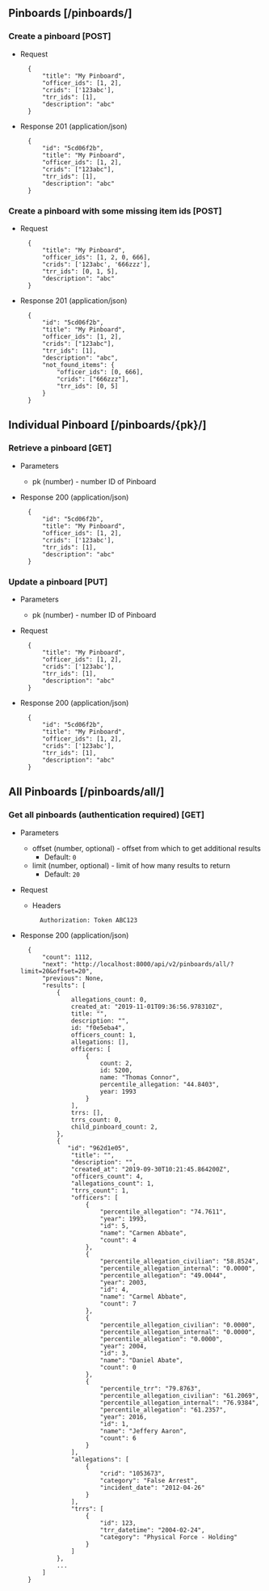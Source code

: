 ## Pinboards [/pinboards/]

### Create a pinboard [POST]

+ Request

        {
            "title": "My Pinboard",
            "officer_ids": [1, 2],
            "crids": ['123abc'],
            "trr_ids": [1],
            "description": "abc"
        }

+ Response 201 (application/json)

        {
            "id": "5cd06f2b",
            "title": "My Pinboard",
            "officer_ids": [1, 2],
            "crids": ["123abc"],
            "trr_ids": [1],
            "description": "abc"
        }
        
### Create a pinboard with some missing item ids [POST]

+ Request

        {
            "title": "My Pinboard",
            "officer_ids": [1, 2, 0, 666],
            "crids": ['123abc', '666zzz'],
            "trr_ids": [0, 1, 5],
            "description": "abc"
        }

+ Response 201 (application/json)

        {
            "id": "5cd06f2b",
            "title": "My Pinboard",
            "officer_ids": [1, 2],
            "crids": ["123abc"],
            "trr_ids": [1],
            "description": "abc",
            "not_found_items": {
                "officer_ids": [0, 666],
                "crids": ["666zzz"],
                "trr_ids": [0, 5]
            }
        }



## Individual Pinboard [/pinboards/{pk}/]

### Retrieve a pinboard [GET]

+ Parameters
    + pk (number) - number ID of Pinboard

+ Response 200 (application/json)

        {
            "id": "5cd06f2b",
            "title": "My Pinboard",
            "officer_ids": [1, 2],
            "crids": ['123abc'],
            "trr_ids": [1],
            "description": "abc"
        }

### Update a pinboard [PUT]

+ Parameters
    + pk (number) - number ID of Pinboard

+ Request

        {
            "title": "My Pinboard",
            "officer_ids": [1, 2],
            "crids": ['123abc'],
            "trr_ids": [1],
            "description": "abc"
        }

+ Response 200 (application/json)

        {
            "id": "5cd06f2b",
            "title": "My Pinboard",
            "officer_ids": [1, 2],
            "crids": ['123abc'],
            "trr_ids": [1],
            "description": "abc"
        }

## All Pinboards [/pinboards/all/]

### Get all pinboards (authentication required)  [GET]

+ Parameters
    + offset (number, optional) - offset from which to get additional results
        + Default: `0`
    + limit (number, optional) - limit of how many results to return
        + Default: `20`
        
 + Request
    + Headers

            Authorization: Token ABC123

+ Response 200 (application/json)

        {
            "count": 1112,
            "next": "http://localhost:8000/api/v2/pinboards/all/?limit=20&offset=20",
            "previous": None,
            "results": [
                {
                    allegations_count: 0,
                    created_at: "2019-11-01T09:36:56.978310Z",
                    title: "",
                    description: "",
                    id: "f0e5eba4",
                    officers_count: 1,
                    allegations: [],
                    officers: [
                        {
                            count: 2,
                            id: 5200,
                            name: "Thomas Connor",
                            percentile_allegation: "44.8403",
                            year: 1993
                        }
                    ],
                    trrs: [],
                    trrs_count: 0,
                    child_pinboard_count: 2,
                },
                {
                   "id": "962d1e05",
                    "title": "",
                    "description": "",
                    "created_at": "2019-09-30T10:21:45.864200Z",
                    "officers_count": 4,
                    "allegations_count": 1,
                    "trrs_count": 1,
                    "officers": [
                        {
                            "percentile_allegation": "74.7611",
                            "year": 1993,
                            "id": 5,
                            "name": "Carmen Abbate",
                            "count": 4
                        },
                        {
                            "percentile_allegation_civilian": "58.8524",
                            "percentile_allegation_internal": "0.0000",
                            "percentile_allegation": "49.0044",
                            "year": 2003,
                            "id": 4,
                            "name": "Carmel Abbate",
                            "count": 7
                        },
                        {
                            "percentile_allegation_civilian": "0.0000",
                            "percentile_allegation_internal": "0.0000",
                            "percentile_allegation": "0.0000",
                            "year": 2004,
                            "id": 3,
                            "name": "Daniel Abate",
                            "count": 0
                        },
                        {
                            "percentile_trr": "79.8763",
                            "percentile_allegation_civilian": "61.2069",
                            "percentile_allegation_internal": "76.9384",
                            "percentile_allegation": "61.2357",
                            "year": 2016,
                            "id": 1,
                            "name": "Jeffery Aaron",
                            "count": 6
                        }
                    ],
                    "allegations": [
                        {
                            "crid": "1053673",
                            "category": "False Arrest",
                            "incident_date": "2012-04-26"
                        }
                    ],
                    "trrs": [
                        {
                            "id": 123,
                            "trr_datetime": "2004-02-24",
                            "category": "Physical Force - Holding"
                        }
                    ]
                },
                ...
            ]
        }
